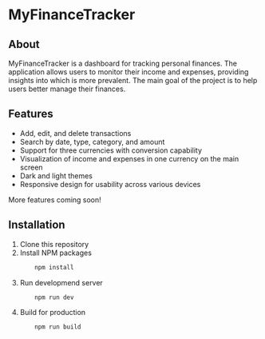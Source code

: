 # MyFinanceTracker

## About
MyFinanceTracker is a dashboard for tracking personal finances. The application allows users to monitor their income and expenses, providing insights into which is more prevalent. The main goal of the project is to help users better manage their finances.

## Features
- Add, edit, and delete transactions
- Search by date, type, category, and amount
- Support for three currencies with conversion capability
- Visualization of income and expenses in one currency on the main screen
- Dark and light themes
- Responsive design for usability across various devices

More features coming soon!

## Installation

1. Clone this repository
2. Install NPM packages
    ```bash
        npm install
    ```
3. Run developmend server
    ```bash
        npm run dev
    ```
4. Build for production
    ```bash
        npm run build
    ```